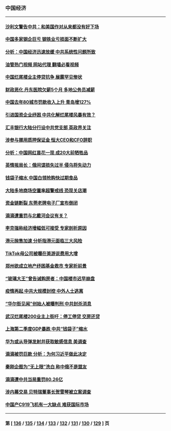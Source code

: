 ### 中国经济
---
#### [沙利文警告中共：和美国作对从来都没有好下场](../../pages/ncid283/n13787840.md?07240845) 
#### [中国多家钢企巨亏 钢铁业亏损面不断扩大](../../pages/ncid283/n13787859.md?07240845) 
#### [分析：中国经济迅速放缓 中共系统性问题所致](../../pages/ncid283/n13787310.md?07240845) 
#### [油管热门视频 网站代理 翻墙必看视频](http://209.222.30.114:81/youtube.html?07240845)
#### [中国烂尾楼业主停贷抗争 展露罕见惨状](../../pages/ncid283/n13787794.md?07240845) 
#### [财政恶化 丹东医院欠薪5个月 多地公务员减薪](../../pages/ncid283/n13787612.md?07240845) 
#### [中国去年80城市罚款收入上升 青岛增127%](../../pages/ncid283/n13787389.md?07240845) 
#### [引进国资企业纾困 中共化解烂尾楼风暴有效？](../../pages/ncid283/n13787083.md?07240845) 
#### [汇丰银行大陆分行设中共党支部 英政界关注](../../pages/ncid283/n13787349.md?07240845) 
#### [涉参与挪用质押保证金 恒大CEO和CFO辞职](../../pages/ncid283/n13787348.md?07240845) 
#### [分析：中国网红昙花一现 成20大前牺牲品](../../pages/ncid283/n13787318.md?07240845) 
#### [英情报局长：俄间谍损失过半 侵乌将失动力](../../pages/ncid283/n13787194.md?07240845) 
#### [钱袋子缩水 中国白领抢购快过期食品](../../pages/ncid283/n13787025.md?07240845) 
#### [大陆多地商场空置率超警戒线 恐现关店潮](../../pages/ncid283/n13786963.md?07240845) 
#### [资金链断裂 东莞老牌电子厂宣布倒闭](../../pages/ncid283/n13786874.md?07240845) 
#### [滴滴遭重罚与北戴河会议有关？](../../pages/ncid283/n13786849.md?07240845) 
#### [李克强称经济增幅低可接受 专家剖析原因](../../pages/ncid283/n13786752.md?07240845) 
#### [港元抛售加速 分析指港元面临三大风险](../../pages/ncid283/n13786601.md?07240845) 
#### [TikTok母公司被曝在美游说费用大增](../../pages/ncid283/n13786384.md?07240845) 
#### [郑州欲成立地产纾困基金救市 专家析前景](../../pages/ncid283/n13786500.md?07240845) 
#### [“玻璃大王”曾告诫购房者：中国楼市迟早崩盘](../../pages/ncid283/n13786463.md?07240845) 
#### [疫情再起 中共大规模封控 中外人士逃离](../../pages/ncid283/n13786151.md?07240845) 
#### [“华尔街见闻”创始人被曝判刑 中共封杀消息](../../pages/ncid283/n13786360.md?07240845) 
#### [武汉烂尾楼200业主上街吁：停工停贷 交房还贷](../../pages/ncid283/n13786152.md?07240845) 
#### [上海第二季度GDP暴跌 中共“钱袋子”缩水](../../pages/ncid283/n13786332.md?07240845) 
#### [华为或从导弹发射井获取敏感信息 美调查](../../pages/ncid283/n13786198.md?07240845) 
#### [滴滴被罚巨款 分析：为何习近平做此决定](../../pages/ncid283/n13786090.md?07240845) 
#### [秦刚企图为“无上限”洗白 称中俄不是盟友](../../pages/ncid283/n13785999.md?07240845) 
#### [滴滴遭中共当局重罚80.26亿](../../pages/ncid283/n13785971.md?07240845) 
#### [涉内幕交易 贝特瑞董事长贺雪琴被立案调查](../../pages/ncid283/n13785952.md?07240845) 
#### [中国产C919飞机有一大缺点 难获国际市场](../../pages/ncid283/n13785627.md?07240845) 

---
#### 第 [ [136](./136.md?07240845) / [135](./135.md?07240845) / [134](./134.md?07240845) / [133](./133.md?07240845) / [132](./132.md?07240845) / [131](./131.md?07240845) / [130](./130.md?07240845) / [129](./129.md?07240845) ] 页

